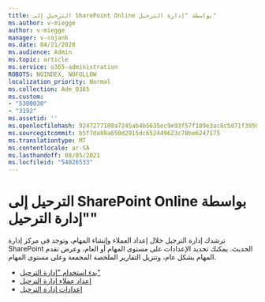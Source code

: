 ```yaml
---
title: الترحيل إلى SharePoint Online بواسطة "إدارة الترحيل"
ms.author: v-miegge
author: v-miegge
manager: v-cojank
ms.date: 04/21/2020
ms.audience: Admin
ms.topic: article
ms.service: o365-administration
ROBOTS: NOINDEX, NOFOLLOW
localization_priority: Normal
ms.collection: Adm_O365
ms.custom:
- "5300030"
- "3192"
ms.assetid: ''
ms.openlocfilehash: 9247277180a7245ab4b5635ec9e93f57f189e3ac8c5d71f39505616ff4cf0603
ms.sourcegitcommit: b5f7da89a650d2915dc652449623c78be6247175
ms.translationtype: MT
ms.contentlocale: ar-SA
ms.lasthandoff: 08/05/2021
ms.locfileid: "54026533"
---
```

# <a name="migrating-to-sharepoint-online-via-migration-manager"></a>الترحيل إلى SharePoint Online بواسطة "إدارة الترحيل"

ترشدك إدارة الترحيل خلال إعداد العملاء وإنشاء المهام، وتوجد في مركز إدارة SharePoint الحديث. يمكنك تحديد الإعدادات على مستوى المهام أو العام، وعرض تقدم المهام بشكل عام، وتنزيل التقارير الملخصة المجمعة وعلى مستوى المهام.

* [بدء استخدام "إدارة الترحيل"](https://docs.microsoft.com/sharepointmigration/mm-get-started)
* [إعداد عملاء إدارة الترحيل](https://docs.microsoft.com/sharepointmigration/mm-setup-clients)
* [إعدادات إدارة الترحيل](https://docs.microsoft.com/sharepointmigration/mm-settings)